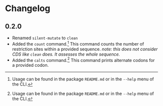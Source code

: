 # Changelog

## 0.2.0

-   Renamed `silent-mutate` to `clean`
-   Added the `count` command.[^1] This command counts the number of restriction sites within a provided sequence.
    *note: this does not consider CDS like `clean` does. It assesses the whole sequence.*
-   Added the `calts` command.[^1] This command prints alternate codons for a provided codon.

[^1]: Usage can be found in the package `README.md` or in the `--help` menu of the CLI.
